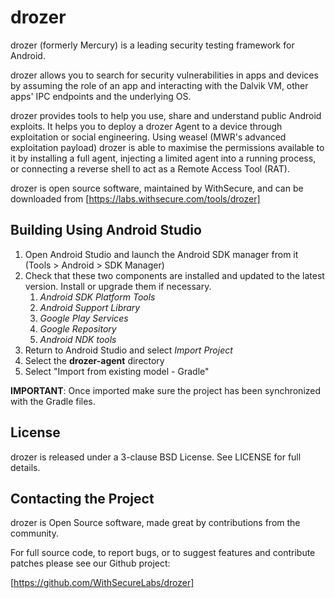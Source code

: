 drozer
======

drozer (formerly Mercury) is a leading security testing framework for Android.

drozer allows you to search for security vulnerabilities in apps and devices by assuming the role of an app and interacting with the Dalvik VM, other apps' IPC endpoints and the underlying OS.

drozer provides tools to help you use, share and understand public Android exploits. It helps you to deploy a drozer Agent to a device through exploitation or social engineering. Using weasel (MWR's advanced exploitation payload) drozer is able to maximise the permissions available to it by installing a full agent, injecting a limited agent into a running process, or connecting a reverse shell to act as a Remote Access Tool (RAT).

drozer is open source software, maintained by WithSecure, and can be downloaded from [https://labs.withsecure.com/tools/drozer]


Building Using Android Studio
-----------------------------

1. Open Android Studio and launch the Android SDK manager from it (Tools > Android > SDK Manager)
2. Check that these two components are installed and updated to the latest version. Install or upgrade
   them if necessary.
    1. *Android SDK Platform Tools*
    2. *Android Support Library*
    3. *Google Play Services*
    4. *Google Repository*
    5. *Android NDK tools*
3. Return to Android Studio and select *Import Project*
4. Select the **drozer-agent** directory
5. Select "Import from existing model - Gradle"

**IMPORTANT**: Once imported make sure the project has been synchronized with the Gradle files.

License
-------

drozer is released under a 3-clause BSD License. See LICENSE for full details.

Contacting the Project
----------------------

drozer is Open Source software, made great by contributions from the community.

For full source code, to report bugs, or to suggest features and contribute patches please see our Github project:

[https://github.com/WithSecureLabs/drozer]
